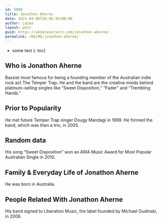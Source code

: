 ```yaml
---
id: 5089
title: Jonathon Aherne
date: 2021-04-06T18:48:35+00:00
author: Laima
layout: post
guid: https://ukdataservers.com/jonathon-aherne/
permalink: /04/06/jonathon-aherne/
---
```


* some text
{: toc}


## Who is Jonathon Aherne
                  
                  
                  
Bassist most famous for being a founding member of the Australian indie rock act The Temper Trap. He and the band are the creative minds behind platinum-selling singles like &#8220;Sweet Disposition,&#8221; &#8220;Fader&#8221; and &#8220;Trembling Hands.&#8221;
                  
              
            
              
            
                
                
                
## Prior to Popularity
                  
                  
                  
He met future Temper Trap singer Dougy Mandagi in 1999. He formed the band, which was then a trio, in 2005.
                  
              
            
              
            
                
                
                
## Random data
                  
                  
                  
His song &#8220;Sweet Disposition&#8221; won an ARIA Music Award for Most Popular Australian Single in 2010.
                  
              
            
              
            
                
                
                
## Family & Everyday Life of Jonathon Aherne
                  
                  
                  
He was born in Australia. 
                  
              
            
              
            
                
                
                
## People Related With Jonathon Aherne
                  
                  
                  
His band signed to Liberation Music, the label founded by Michael Gudinski, in 2006.
                  
              
            
              
            
                
              
            
              
              
            
            
              
            
          
          
          